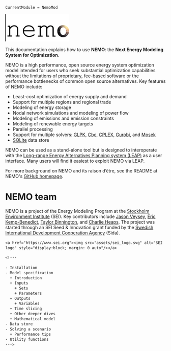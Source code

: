 ```@meta
CurrentModule = NemoMod
```

![NEMO logo](assets/nemo_logo_small.png)

This documentation explains how to use **NEMO**: the **Next Energy Modeling System for Optimization**.

NEMO is a high performance, open source energy system optimization model intended for users who seek substantial optimization capabilities without the limitations of proprietary, fee-based software or the performance bottlenecks of common open source alternatives. Key features of NEMO include:

- Least-cost optimization of energy supply and demand
- Support for multiple regions and regional trade
- Modeling of energy storage
- Nodal network simulations and modeling of power flow
- Modeling of emissions and emission constraints
- Modeling of renewable energy targets
- Parallel processing
- Support for multiple solvers: [GLPK](https://www.gnu.org/software/glpk/), [Cbc](https://projects.coin-or.org/Cbc), [CPLEX](https://www.ibm.com/analytics/cplex-optimizer), [Gurobi](https://www.gurobi.com/), and [Mosek](https://www.mosek.com/)
- [SQLite](https://www.sqlite.org/) data store

NEMO can be used as a stand-alone tool but is designed to interoperate with the [Long-range Energy Alternatives Planning system (LEAP)](https://energycommunity.org/) as a user interface. Many users will find it easiest to exploit NEMO via LEAP.

For more background on NEMO and its raison d’être, see the README at NEMO's [GitHub homepage](https://github.com/sei-international/NemoMod.jl).

# NEMO team

NEMO is a project of the Energy Modeling Program at the [Stockholm Environment Institute](https://www.sei.org/) (SEI). Key contributors include [Jason Veysey](https://www.sei.org/people/jason-veysey/), [Eric Kemp-Benedict](https://www.sei.org/people/eric-kemp-benedict/), [Taylor Binnington](https://acadiacenter.org/people/taylor-binnington/), and [Charlie Heaps](https://www.sei.org/people/charles-heaps/). The project was started through an SEI Seed & Innovation grant funded by the [Swedish International Development Cooperation Agency](https://www.sida.se/English/) (Sida).

```@raw html
<a href="https://www.sei.org"><img src="assets/sei_logo.svg" alt="SEI logo" style="display:block; margin: 0 auto"/></a>
```

```@raw html
<!---

- Installation
- Model specification
  + Introduction
  + Inputs
    + Sets
    + Parameters
  + Outputs
    + Variables
  + Time slicing
  + Other deeper dives
  + Mathematical model
- Data store
- Solving a scenario
  + Performance tips
- Utility functions
--->
```
